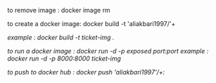 to remove image : 
docker image rm <Image ID>

to create a docker image: 
    docker build -t 'aliakbari1997/'+<image-name> <address>
    example : docker build -t ticket-img .

to run a docker image :
    docker run -d -p exposed port:port <image-name>
    example : docker run -d -p 8000:8000 ticket-img


to push to docker hub : 
    docker push 'aliakbari1997'/+<image-name>:<tag>